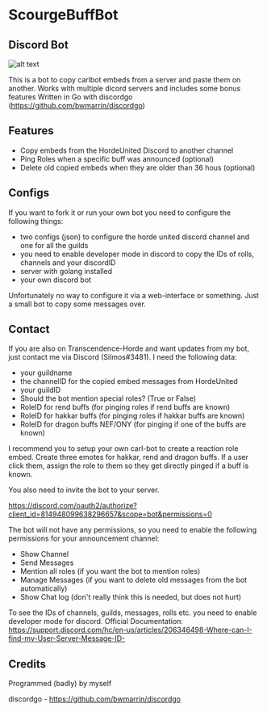 # ScourgeBuffBot
## Discord Bot

![alt text](https://i.imgur.com/4Ge69KX.png)

This is a bot to copy carlbot embeds from a server and paste them on another.
Works with multiple dicord servers and includes some bonus features
Written in Go with discordgo (https://github.com/bwmarrin/discordgo)

## Features
* Copy embeds from the HordeUnited Discord to another channel
* Ping Roles when a specific buff was announced (optional)
* Delete old copied embeds when they are older than 36 hous (optional)

## Configs
If you want to fork it or run your own bot you need to configure the following things:
* two configs (json) to configure the horde united discord channel and one for all the guilds
* you need to enable developer mode in discord to copy the IDs of rolls, channels and your discordID
* server with golang installed
* your own discord bot

Unfortunately no way to configure it via a web-interface or something. Just a small bot to copy some messages over.

## Contact
If you are also on Transcendence-Horde and want updates from my bot, just contact me via Discord (Silmos#3481). I need the following data:
* your guildname
* the channelID for the copied embed messages from HordeUnited
* your guildID
* Should the bot mention special roles? (True or False)
* RoleID for rend buffs (for pinging roles if rend buffs are known)
* RoleID for hakkar buffs (for pinging roles if hakkar buffs are known)
* RoleID for dragon buffs NEF/ONY (for pinging if one of the buffs are known)

I recommend you to setup your own carl-bot to create a reaction role embed. Create three emotes for hakkar, rend and dragon buffs. If a user click them, assign the role to them so they get directly pinged if a buff is known.

You also need to invite the bot to your server.

https://discord.com/oauth2/authorize?client_id=814948099638296657&scope=bot&permissions=0

The bot will not have any permissions, so you need to enable the following permissions for your announcement channel:
* Show Channel
* Send Messages
* Mention all roles (if you want the bot to mention roles)
* Manage Messages (if you want to delete old messages from the bot automatically)
* Show Chat log (don't really think this is needed, but does not hurt)

To see the IDs of channels, guilds, messages, rolls etc. you need to enable developer mode for discord.
Official Documentation: https://support.discord.com/hc/en-us/articles/206346498-Where-can-I-find-my-User-Server-Message-ID-

## Credits
Programmed (badly) by myself

discordgo - https://github.com/bwmarrin/discordgo
